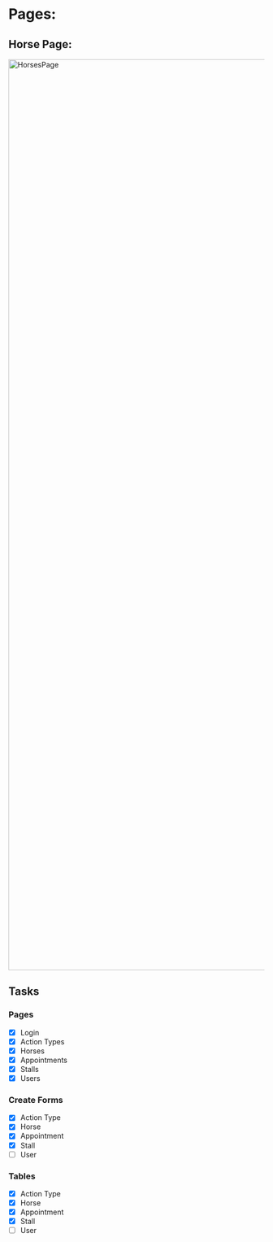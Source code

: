 # Pages:

## Horse Page:

<img width="1792" alt="HorsesPage" src="https://github.com/stibbm/btclient8/assets/48364517/5d9965bc-2fff-4a7f-8f84-e6ef23257e02">


## Tasks

### Pages

- [x] Login
- [x] Action Types
- [x] Horses
- [x] Appointments
- [x] Stalls
- [x] Users

### Create Forms

- [x] Action Type
- [x] Horse
- [x] Appointment
- [x] Stall
- [ ] User

### Tables

- [x] Action Type
- [x] Horse
- [x] Appointment
- [x] Stall
- [ ] User
